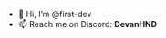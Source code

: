 - 👋 Hi, I’m @first-dev
- 📫 Reach me on Discord: **DevanHND**

<!---
first-dev/first-dev is a ✨ special ✨ repository because its `README.md` (this file) appears on your GitHub profile.
You can click the Preview link to take a look at your changes.
--->
